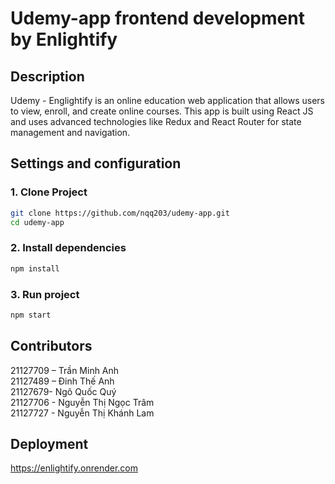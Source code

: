 # Udemy-app frontend development by Enlightify

## Description
Udemy - Englightify is an online education web application that allows users to view, enroll, and create online courses. This app is built using React JS and uses advanced technologies like Redux and React Router for state management and navigation.

## Settings and configuration
### 1. Clone Project
```bash
git clone https://github.com/nqq203/udemy-app.git
cd udemy-app
```

### 2. Install dependencies
```bash
npm install 
```

### 3. Run project
```bash
npm start 
```

## Contributors
21127709 – Trần Minh Anh\
21127489 – Đinh Thế Anh\
21127679- Ngô Quốc Quý\
21127706 - Nguyễn Thị Ngọc Trâm\
21127727 - Nguyễn Thị Khánh Lam

## Deployment
https://enlightify.onrender.com

